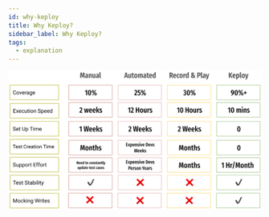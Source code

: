 ```yaml
---
id: why-keploy
title: Why Keploy?
sidebar_label: Why Keploy?
tags:
  - explanation
---
```


![How Keploy is Different](/img/difference.png)
